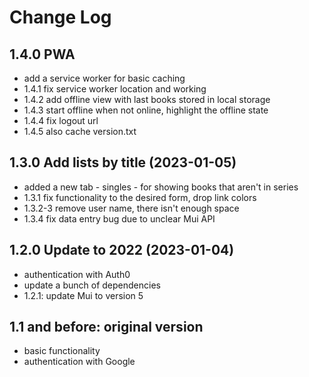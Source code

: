 # Change Log

## 1.4.0 PWA

- add a service worker for basic caching
- 1.4.1 fix service worker location and working
- 1.4.2 add offline view with last books stored in local storage
- 1.4.3 start offline when not online, highlight the offline state
- 1.4.4 fix logout url
- 1.4.5 also cache version.txt

## 1.3.0 Add lists by title (2023-01-05)

- added a new tab - singles - for showing books that aren't in series
- 1.3.1 fix functionality to the desired form, drop link colors
- 1.3.2-3 remove user name, there isn't enough space
- 1.3.4 fix data entry bug due to unclear Mui API

## 1.2.0 Update to 2022 (2023-01-04)

- authentication with Auth0
- update a bunch of dependencies
- 1.2.1: update Mui to version 5

## 1.1 and before: original version

- basic functionality
- authentication with Google
